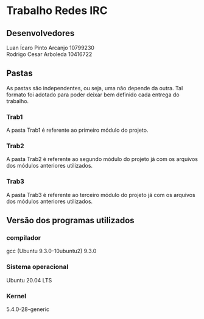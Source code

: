 # Trabalho Redes IRC

## Desenvolvedores
Luan Ícaro Pinto Arcanjo 10799230  
Rodrigo Cesar Arboleda 10416722

## Pastas
As pastas são independentes, ou seja, uma não depende da outra. Tal formato foi adotado para poder deixar bem definido cada entrega do trabalho.

### Trab1
A pasta Trab1 é referente ao primeiro módulo do projeto.
 
### Trab2
A pasta Trab2 é referente ao segundo módulo do projeto já com os arquivos dos módulos anteriores utilizados.

### Trab3
A pasta Trab3 é referente ao terceiro módulo do projeto já com os arquivos dos módulos anteriores utilizados.

## Versão dos programas utilizados
### compilador
gcc (Ubuntu 9.3.0-10ubuntu2) 9.3.0
### Sistema operacional
Ubuntu 20.04 LTS
### Kernel
5.4.0-28-generic
